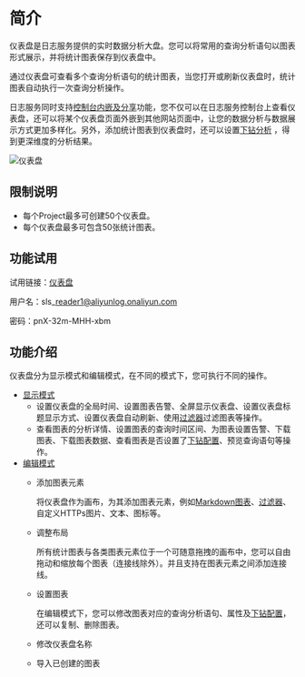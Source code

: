 # 简介

仪表盘是日志服务提供的实时数据分析大盘。您可以将常用的查询分析语句以图表形式展示，并将统计图表保存到仪表盘中。

通过仪表盘可查看多个查询分析语句的统计图表，当您打开或刷新仪表盘时，统计图表自动执行一次查询分析操作。

日志服务同时支持[控制台内嵌及分享](/cn.zh-CN/开发指南/可视化开发/控制台内嵌及分享.md)功能，您不仅可以在日志服务控制台上查看仪表盘，还可以将某个仪表盘页面外嵌到其他网站页面中，让您的数据分析与数据展示方式更加多样化。另外，添加统计图表到仪表盘时，还可以设置[下钻分析](/cn.zh-CN/可视化与告警/仪表盘/下钻分析.md) ，得到更深维度的分析结果。

![仪表盘](https://static-aliyun-doc.oss-accelerate.aliyuncs.com/assets/img/zh-CN/0216317951/p38782.png)

## 限制说明

-   每个Project最多可创建50个仪表盘。
-   每个仪表盘最多可包含50张统计图表。

## 功能试用

试用链接：[仪表盘](https://signin.aliyun.com/aliyunlog.onaliyun.com/login.htm?callback=https%3A%2F%2Fsls.console.aliyun.com%2Fnext%2Fproject%2Fdashboard-demo%2Flogsearch%2Faccess-log&accounttraceid=d41886ffb0184998ba4a71ea9e8f34a7mjec&cspNonce=l4ImMRg6t6&oauth_callback=https%3A%2F%2Fsls.console.aliyun.com%2Fnext%2Fproject%2Fdashboard-demo%2Flogsearch%2Faccess-log&spma=a2c44&spmb=11131515#/main)

用户名：sls\_reader1@aliyunlog.onaliyun.com

密码：pnX-32m-MHH-xbm

## 功能介绍

仪表盘分为显示模式和编辑模式，在不同的模式下，您可执行不同的操作。

-   [显示模式](/cn.zh-CN/可视化与告警/仪表盘/显示模式.md)
    -   设置仪表盘的全局时间、设置图表告警、全屏显示仪表盘、设置仪表盘标题显示方式、设置仪表盘自动刷新、使用[过滤器](/cn.zh-CN/可视化与告警/仪表盘/添加过滤器.md)过滤图表等操作。
    -   查看图表的分析详情、设置图表的查询时间区间、为图表设置告警、下载图表、下载图表数据、查看图表是否设置了[下钻配置](/cn.zh-CN/可视化与告警/仪表盘/下钻分析.md)、预览查询语句等操作。
-   [编辑模式](/cn.zh-CN/可视化与告警/仪表盘/编辑模式.md)
    -   添加图表元素

        将仪表盘作为画布，为其添加图表元素，例如[Markdown图表](/cn.zh-CN/可视化与告警/仪表盘/Markdown图表.md)、[过滤器](/cn.zh-CN/可视化与告警/仪表盘/添加过滤器.md)、自定义HTTPs图片、文本、图标等。

    -   调整布局

        所有统计图表与各类图表元素位于一个可随意拖拽的画布中，您可以自由拖动和缩放每个图表（连接线除外）。并且支持在图表元素之间添加连接线。

    -   设置图表

        在编辑模式下，您可以修改图表对应的查询分析语句、属性及[下钻配置](/cn.zh-CN/可视化与告警/仪表盘/下钻分析.md)，还可以复制、删除图表。

    -   修改仪表盘名称
    -   导入已创建的图表

